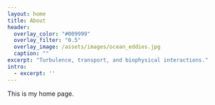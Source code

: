 ```yaml
---
layout: home
title: About
header:
  overlay_color: "#009999"
  overlay_filter: "0.5"
  overlay_image: /assets/images/ocean_eddies.jpg
  caption: ""
excerpt: "Turbulence, transport, and biophysical interactions."
intro: 
  - excerpt: ''
---
```



This is my home page.
